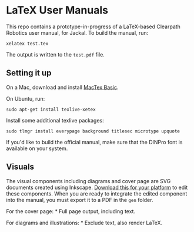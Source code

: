 LaTeX User Manuals
==================

This repo contains a prototype-in-progress of a LaTeX-based Clearpath Robotics
user manual, for Jackal. To build the manual, run:

    xelatex test.tex

The output is written to the `test.pdf` file.


Setting it up
-------------

On a Mac, download and install [MacTex Basic](http://mirror.ctan.org/systems/mac/mactex/mactex-basic.pkg).

On Ubuntu, run:

    sudo apt-get install texlive-xetex

Install some additional texlive packages:

    sudo tlmgr install everypage background titlesec microtype upquote

If you'd like to build the official manual, make sure that the DINPro font is available on your system.


Visuals
-------

The visual components including diagrams and cover page are SVG documents created using Inkscape. [Download
this for your platform](http://www.inkscape.org/en/download/) to edit these components. When you are ready
to integrate the edited component into the manual, you must export it to a PDF in the `gen` folder.

For the cover page:
    * Full page output, including text.

For diagrams and illustrations:
    * Exclude text, also render LaTeX.

